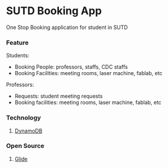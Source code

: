 # SUTD Booking App

One Stop Booking application for student in SUTD

### Feature

Students:
- Booking People: professors, staffs, CDC staffs
- Booking Facilities:  meeting rooms, laser machine, fablab, etc

Professors:
- Requests: student meeting requests
- Booking facilities: meeting rooms, laser machine, fablab, etc

### Technology

1. [DynamoDB][1]

### Open Source
1. [Glide][2]

[1]: https://aws.amazon.com/dynamodb/
[2]: https://github.com/bumptech/glide

